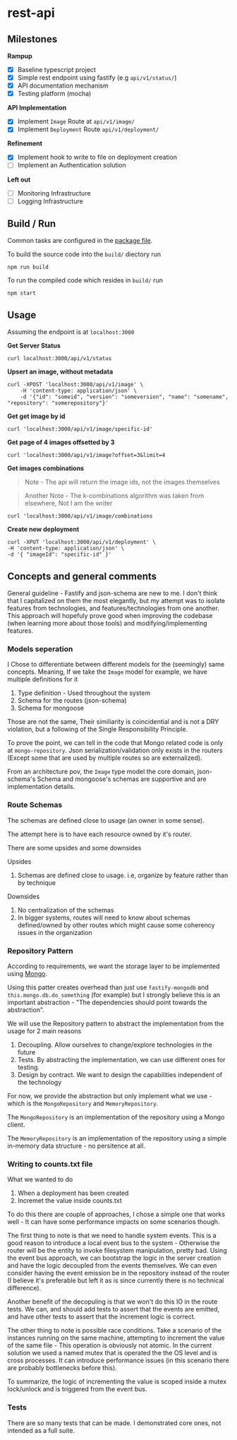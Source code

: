 # rest-api

## Milestones

__Rampup__

- [x] Baseline typescript project
- [x] Simple rest endpoint using fastify (e.g ```api/v1/status/```)
- [x] API documentation mechanism
- [x] Testing platform (mocha)

__API Implementation__

- [x] Implement ```Image``` Route at ```api/v1/image/```
- [x] Implement ```Deployment``` Route ```api/v1/deployment/```

__Refinement__

- [x] Implement hook to write to file on deployment creation
- [ ] Implement an Authentication solution

__Left out__

- [ ] Monitoring Infrastructure
- [ ] Logging Infrastructure

## Build / Run

Common tasks are configured in the [package file](./package.json).

To build the source code into the ```build/``` diectory run

    npm run build

To run the compiled code which resides in ```build/``` run

    npm start

## Usage 

Assuming the endpoint is at ```localhost:3000```

**Get Server Status**

    curl localhost:3000/api/v1/status

**Upsert an image, without metadata**

    curl -XPOST 'localhost:3000/api/v1/image' \
        -H 'content-type: application/json' \
        -d '{"id": "someid", "version": "someversion", "name": "somename", "repository": "somerepository"}'

**Get get image by id**

    curl 'localhost:3000/api/v1/image/specific-id'

**Get page of 4 images offsetted by 3**

    curl 'localhost:3000/api/v1/image?offset=3&limit=4

**Get images combinations**

> Note - The api will return the image ids, not the images themselves

> Another Note - The k-combinations algorithm was taken from elsewhere, Not I am the writer

    curl 'localhost:3000/api/v1/image/combinations

**Create new deployment**

    curl -XPUT 'localhost:3000/api/v1/deployment' \
    -H 'content-type: application/json' \
    -d '{ "imageId": "specific-id" }'

## Concepts and general comments

General guideline - Fastify and json-schema are new to me. I don't think that I capitalized on them the most elegantly, but my attempt was to isolate features from technologies, and features/technologies from one another. This approach will hopefuly prove good when improving the codebase (when learning more about those tools) and modifying/implementing features.

### Models seperation

I Chose to differentiate between different models for the (seemingly) same concepts. Meaning, If we take the ```Image``` model for example, we have multiple definitions for it

1. Type definition - Used throughout the system
1. Schema for the routes (json-schema)
1. Schema for mongoose

Those are not the same, Their similiarity is coincidential and is not a DRY violation, but a following of the Single Responsibility Principle.

To prove the point, we can tell in the code that Mongo related code is only at ```mongo-repository```. Json serialization/validation only exists in the routers (Except some that are used by multiple routes so are externalized).

From an architecture pov, the ```Image``` type model the core domain, json-schema's Schema and mongoose's schemas are supportive and are implementation details.

### Route Schemas

The schemas are defined close to usage (an owner in some sense).

The attempt here is to have each resource owned by it's router.

There are some upsides and some downsides

Upsides

1. Schemas are defined close to usage. i.e, organize by feature rather than by technique

Downsides

1. No centralization of the schemas
1. In bigger systems, routes will need to know about schemas defined/owned by other routes which might cause some coherency issues in the organization

### Repository Pattern

According to requirements, we want the storage layer to be implemented using [Mongo](https://docs.mongodb.com/).

Using this patter creates overhead than just use ```fastify-mongodb``` and ```this.mongo.db.do_something``` (for example) but I strongly believe this is an important abstraction - "The dependencies should point towards the abstraction".

We will use the Repository pattern to abstract the implementation from the usage for 2 main reasons

1. Decoupling. Allow ourselves to change/explore technologies in the future
1. Tests. By abstracting the implementation, we can use different ones for testing.
1. Design by contract. We want to design the capabilities independent of the technology

For now, we provide the abstraction but only implement what we use - which is the ```MongoRepository``` and ```MemoryRepository```.

The ```MongoRepository``` is an implementation of the repository using a Mongo client.

The ```MemoryRepository``` is an implementation of the repository using a simple in-memory data structure - no persitence at all.

### Writing to counts.txt file

What we wanted to do

1. When a deployment has been created
2. Incremet the value inside counts.txt

To do this there are couple of approaches, I chose a simple one that works well - It can have some performance impacts on some scenarios though.

The first thing to note is that we need to handle system events. This is a good reason to introduce a local event bus to the system - Otherwise the router will be the entity to invoke filesystem manipulation, pretty bad. Using the event bus approach, we can bootstrap the logic in the server creation and have the logic decoupled from the events themselves. We can even consider having the event emission be in the repository instead of the router (I believe it's preferable but left it as is since currently there is no technical difference).

Another benefit of the decopuling is that we won't do this IO in the route tests. We can, and should add tests to assert that the events are emitted, and have other tests to assert that the increment logic is correct.

The other thing to note is possible race conditions. Take a scenario of the instances running on the same machine, attempting to increment the value of the same file - This operation is obviously not atomic. In the current solution we used a named mutex that is operated the the OS level and is cross processes. It can introduce performance issues (in this scenario there are probably bottlenecks before this).

To summarize, the logic of incrementing the value is scoped inside a mutex lock/unlock and is triggered from the event bus.

### Tests

There are so many tests that can be made. I demonstrated core ones, not intended as a full suite.